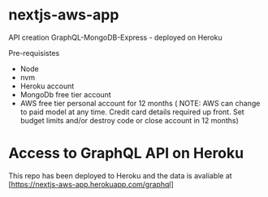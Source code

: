 # nextjs-aws-app
API creation GraphQL-MongoDB-Express - deployed on Heroku

Pre-requisistes
- Node
- nvm
- Heroku account
- MongoDb free tier account
- AWS free tier personal account for 12 months 
( NOTE: AWS can change to paid model at any time. Credit card details required up front. 
Set budget limits and/or destroy code or close account in 12 months)
# Access to GraphQL API on Heroku

This repo has been deployed to Heroku and the data is avaliable at
[https://nextjs-aws-app.herokuapp.com/graphql]



